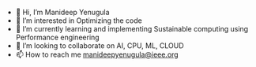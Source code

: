 - 👋 Hi, I’m Manideep Yenugula
- 👀 I’m interested in Optimizing the code 
- 🌱 I’m currently learning and implementing Sustainable computing using Performance engineering
- 💞️ I’m looking to collaborate on AI, CPU, ML, CLOUD
- 📫 How to reach me manideepyenugula@ieee.org

<!---
myenugula/myenugula is a ✨ special ✨ repository because its `README.md` (this file) appears on your GitHub profile.
You can click the Preview link to take a look at your changes.
--->
